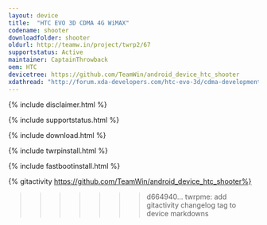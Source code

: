 ```yaml
---
layout: device
title:  "HTC EVO 3D CDMA 4G WiMAX"
codename: shooter
downloadfolder: shooter
oldurl: http://teamw.in/project/twrp2/67
supportstatus: Active
maintainer: CaptainThrowback
oem: HTC
devicetree: https://github.com/TeamWin/android_device_htc_shooter
xdathread: "http://forum.xda-developers.com/htc-evo-3d/cdma-development/recovery-twrp-touch-recovery-selinux-t3063642"
---
```


{% include disclaimer.html %}

{% include supportstatus.html %}

{% include download.html %}

{% include twrpinstall.html %}

{% include fastbootinstall.html %}

{% gitactivity  https://github.com/TeamWin/android_device_htc_shooter%}
>>>>>>> d664940... twrpme: add gitactivity changelog tag to device markdowns
